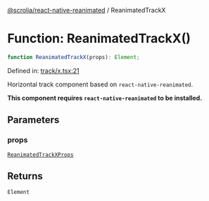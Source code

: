 [@scrolia/react-native-reanimated](../README.md) / ReanimatedTrackX

# Function: ReanimatedTrackX()

```ts
function ReanimatedTrackX(props): Element;
```

Defined in: [track/x.tsx:21](https://github.com/scrolia/react-native/blob/1fb46d4d308667f54f560e30294f1e8f8e5e5b84/packages/react-native-reanimated/src/track/x.tsx#L21)

Horizontal track component based on `react-native-reanimated`.

**This component requires `react-native-reanimated` to be installed.**

## Parameters

### props

[`ReanimatedTrackXProps`](../type-aliases/ReanimatedTrackXProps.md)

## Returns

`Element`
